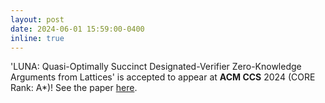 ```yaml
---
layout: post
date: 2024-06-01 15:59:00-0400
inline: true
---
```


'LUNA: Quasi-Optimally Succinct Designated-Verifier Zero-Knowledge Arguments from Lattices' is accepted to appear at **ACM CCS** 2024 (CORE Rank: A*)! See the paper [here](https://eprint.iacr.org/2022/1690.pdf).
